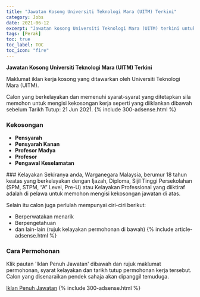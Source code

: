 ```yaml
---
title: "Jawatan Kosong Universiti Teknologi Mara (UITM) Terkini" 
category: Jobs 
date: 2021-06-12 
excerpt: "Jawatan kosong Universiti Teknologi Mara (UITM) terkini untuk kekosongan Pensyarah,Pensyarah Kanan,Profesor Madya,Profesor ,Pengawal Keselamatan" 
tags: [Perak] 
toc: true 
toc_label: TOC 
toc_icon: "fire" 
--- 
```


**Jawatan Kosong Universiti Teknologi Mara (UITM) Terkini**

Maklumat iklan kerja kosong yang ditawarkan oleh Universiti Teknologi Mara (UITM). 

Calon yang berkelayakan dan memenuhi syarat-syarat yang ditetapkan sila memohon untuk mengisi kekosongan kerja seperti yang diiklankan dibawah sebelum Tarikh Tutup: 21 Jun 2021. 
{% include 300-adsense.html %} 
### Kekosongan 
<ul>
<li><b>Pensyarah</b></li>
<li><strong>Pensyarah Kanan</strong></li>
<li><strong>Profesor Madya</strong></li>
<li><strong>Profesor </strong></li>
<li><strong>Pengawal Keselamatan&#160;</strong></li>
</ul> 
### Kelayakan 
Sekiranya anda, Warganegara Malaysia, berumur 18 tahun keatas yang berkelayakan dengan Ijazah, Diploma, Sijil Tinggi Persekolahan (SPM, STPM, “A” Level, Pre-U) atau Kelayakan Professional yang diiktiraf adalah di pelawa untuk memohon mengisi kekosongan jawatan di atas.

Selain itu calon juga perlulah mempunyai ciri-ciri berikut:
- Berperwatakan menarik
- Berpengetahuan
- dan lain-lain (rujuk kelayakan permohonan di bawah) 
{% include article-adsense.html %} 
### Cara Permohonan 
Klik pautan 'Iklan Penuh Jawatan' dibawah dan rujuk maklumat permohonan, syarat kelayakan dan tarikh tutup permohonan kerja tersebut.
Calon yang disenaraikan pendek sahaja akan dipanggil temuduga.

<a href="https://perak.uitm.edu.my/images/Administration/iklan-jawatan/iklan_akademikPentadbiran_02-2021.pdf" class="btn btn--info" target="_blank" rel="nofollow noopenner">Iklan Penuh Jawatan</a> 
{% include 300-adsense.html %} 